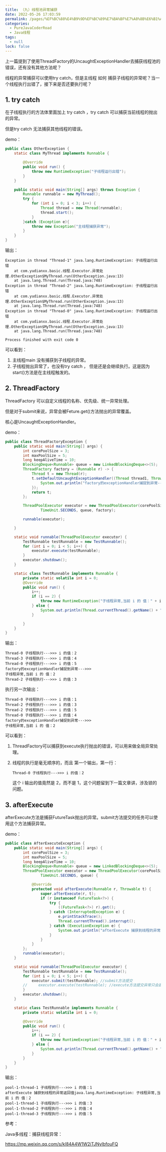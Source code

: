 ```yaml
---
title: （九）线程池异常捕获
date: 2022-05-26 17:03:59
permalink: /pages/%EF%BC%88%E4%B9%9D%EF%BC%89%E7%BA%BF%E7%A8%8B%E6%B1%A0%E5%BC%82%E5%B8%B8%E6%8D%95%E8%8E%B7
categories: 
  - PureJavaCoderRoad
  - Java线程
tags: 
  - null
lock: false
---
```

上一篇提到了使用ThreadFactory的UncaughtExceptionHandler去捕获线程池的错误，还有没有其他方法呢？

线程的异常捕获可以使用try catch，但是主线程 如何 捕获子线程的异常呢？当一个线程执行出错了，接下来是否还要执行呢？





## 1. try catch

在子线程执行的方法体里面加上 try catch ，try catch 可以捕获当前线程的抛出的异常。

但是try catch 无法捕获其他线程的错误。

demo：

```java
public class OtherException {
    static class MyThread implements Runnable {

        @Override
        public void run() {
            throw new RuntimeException("子线程运行出错");
        }
    }

    public static void main(String[] args) throws Exception {
        Runnable runnable = new MyThread();
        try {
            for (int i = 0; i < 3; i++) {
                Thread thread = new Thread(runnable);
                thread.start();
            }
        }catch (Exception e){
            throw new Exception("主线程捕获异常");
        }
    }
}
```

输出：

```
Exception in thread "Thread-1" java.lang.RuntimeException: 子线程运行出错
	at com.yudianxx.basic.线程.Executor.异常处理.OtherException$MyThread.run(OtherException.java:13)
	at java.lang.Thread.run(Thread.java:748)
Exception in thread "Thread-2" java.lang.RuntimeException: 子线程运行出错
	at com.yudianxx.basic.线程.Executor.异常处理.OtherException$MyThread.run(OtherException.java:13)
	at java.lang.Thread.run(Thread.java:748)
Exception in thread "Thread-0" java.lang.RuntimeException: 子线程运行出错
	at com.yudianxx.basic.线程.Executor.异常处理.OtherException$MyThread.run(OtherException.java:13)
	at java.lang.Thread.run(Thread.java:748)

Process finished with exit code 0
```

可以看到：

1. 主线程main 没有捕获到子线程的异常。
2. 子线程抛出异常了，也没有try catch ， 但是还是会继续执行。这是因为 start()方法是在主线程触发的。



## 2. ThreadFactory

ThreadFactory 可以自定义线程的名称、优先级、统一异常处理。

但是对于submit来说，异常会被Feture.get()方法抛出的异常覆盖。

核心是UncaughtExceptionHandler。



demo：

```java
public class ThreadFactoryException {
    public static void main(String[] args) {
        int corePoolSize = 3;
        int maxPoolSize = 5;
        long keepAliveTime = 10;
        BlockingDeque<Runnable> queue = new LinkedBlockingDeque<>(5);
        ThreadFactory factory = (Runnable r) -> {
            Thread t = new Thread(r);
            t.setDefaultUncaughtExceptionHandler((Thread thread1, Throwable e) -> {
                System.out.println("factory的exceptionHandler捕捉到异常--->>> \n" + e.getMessage());
            });
            return t;
        };

        ThreadPoolExecutor executor = new ThreadPoolExecutor(corePoolSize, maxPoolSize, keepAliveTime,
                TimeUnit.SECONDS, queue, factory);

        runnable(executor);

    }

    static void runnable(ThreadPoolExecutor executor) {
        TestRunnable testRunnable = new TestRunnable();
        for (int i = 0; i < 5; i++) {
            executor.execute(testRunnable);
        }
        executor.shutdown();
    }

    static class TestRunnable implements Runnable {
        private static volatile int i = 0;
        @Override
        public void run() {
            i++;
            if (i == 2) {
                throw new RuntimeException("子线程异常,当前 i 的 值：" + i);
            } else {
                System.out.println(Thread.currentThread().getName() + " 子线程执行--->>> i 的值：" + i);
            }

        }
    }
}
```

输出：

```
Thread-0 子线程执行--->>> i 的值：2
Thread-3 子线程执行--->>> i 的值：4
Thread-0 子线程执行--->>> i 的值：5
factory的exceptionHandler捕捉到异常--->>> 
子线程异常,当前 i 的 值：2
Thread-2 子线程执行--->>> i 的值：3
```

执行另一次输出：

```
Thread-0 子线程执行--->>> i 的值：1
Thread-2 子线程执行--->>> i 的值：3
Thread-2 子线程执行--->>> i 的值：5
Thread-0 子线程执行--->>> i 的值：4
factory的exceptionHandler捕捉到异常--->>> 
子线程异常,当前 i 的 值：2
```



可以看到：

1. ThreadFactory可以捕获到execute执行抛出的错误，可以用来做全局异常处理。

2. 线程的执行是毫无顺序的，而且 第一个输出，第一行：

   ```shell
   Thread-0 子线程执行--->>> i 的值：2
   ```

    这个 i 输出的值竟然是 2，而不是 1，这个问题留到下一篇文章讲，涉及锁的问题。



## 3. afterExecute

afterExecute方法是捕获FutureTask抛出的异常。submit方法提交的任务可以使用这个方法捕获异常。

demo：

```java
public class AfterExecuteException {
    public static void main(String[] args) {
        int corePoolSize = 3;
        int maxPoolSize = 5;
        long keepAliveTime = 10;
        BlockingDeque<Runnable> queue = new LinkedBlockingDeque<>(5);
        ThreadPoolExecutor executor = new ThreadPoolExecutor(corePoolSize, maxPoolSize, keepAliveTime,
                TimeUnit.SECONDS, queue) {

            @Override
            protected void afterExecute(Runnable r, Throwable t) {
                super.afterExecute(r, t);
                if (r instanceof FutureTask<?>) {
                    try {
                        ((FutureTask<?>) r).get();
                    } catch (InterruptedException e) {
                        e.printStackTrace();
                        Thread.currentThread().interrupt();
                    } catch (ExecutionException e) {
                        System.out.println("afterExecute 捕获到线程的异常返回值" + e.getMessage());
                    }
                }
            }
        };
        runnable(executor);
    }

    static void runnable(ThreadPoolExecutor executor) {
        TestRunnable testRunnable = new TestRunnable();
        for (int i = 0; i < 5; i++) {
            executor.submit(testRunnable); //submit方法提交
        //     executor.execute(testRunnable); //execute方法提交异常只会直接抛出异常
        }
        executor.shutdown();
    }

    static class TestRunnable implements Runnable {
        private static volatile int i = 0;

        @Override
        public void run() {
            i++;
            if (i == 2) {
                throw new RuntimeException("子线程异常,当前 i 的 值：" + i);
            } else {
                System.out.println(Thread.currentThread().getName() + " 子线程执行--->>> i 的值：" + i);
            }
        }
    }
}
```

输出：

```
pool-1-thread-1 子线程执行--->>> i 的值：1
afterExecute 捕获到线程的异常返回值java.lang.RuntimeException: 子线程异常,当前 i 的 值：2
pool-1-thread-1 子线程执行--->>> i 的值：3
pool-1-thread-2 子线程执行--->>> i 的值：4
pool-1-thread-3 子线程执行--->>> i 的值：5
```



参考：

Java多线程：捕获线程异常：

https://mp.weixin.qq.com/s/kl84A4W1W2iTJNylbfouFQ